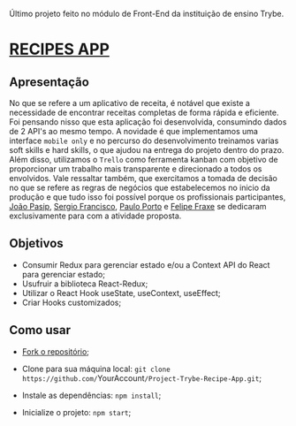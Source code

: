 Último projeto feito no módulo de Front-End da instituição de ensino Trybe. 
# [RECIPES APP](https://fsipp-recipe-app.vercel.app/)

## Apresentação

  No que se refere a um aplicativo de receita, é notável que existe a necessidade de encontrar receitas completas de forma rápida e eficiente. Foi pensando nisso que esta aplicação foi desenvolvida, consumindo dados de 2 API's ao mesmo tempo. A novidade é que implementamos uma interface `mobile only` e no percurso do desenvolvimento treinamos varias soft skills e hard skills, o que ajudou na entrega do projeto dentro do prazo. 
  Além disso, utilizamos o `Trello` como ferramenta kanban com objetivo de proporcionar um trabalho mais transparente e direcionado a todos os envolvidos. Vale ressaltar também, que exercitamos a tomada de decisão no que se refere as regras de negócios que estabelecemos no inicio da produção e que tudo isso foi possível porque os profissionais participantes, [João Pasip](https://github.com/joao-pasip), [Sergio Francisco](https://github.com/SerjoFrancisco), [Paulo Porto](https://github.com/prtpj1) e [Felipe Fraxe](https://github.com/felipefraxe)  se dedicaram exclusivamente para com a atividade proposta.

## Objetivos

- Consumir Redux para gerenciar estado e/ou a Context API do React para gerenciar estado;
- Usufruir a biblioteca React-Redux;
- Utilizar o React Hook useState, useContext, useEffect;
- Criar Hooks customizados;

## Como usar
- [Fork o repositório](https://github.com/Italo9/Project-Trybe-Recipe-App);

- Clone para sua máquina local: `git clone https://github.com/`YourAccount`/Project-Trybe-Recipe-App.git`;
- Instale as dependências: `npm install`;
- Inicialize o projeto: `npm start`;
